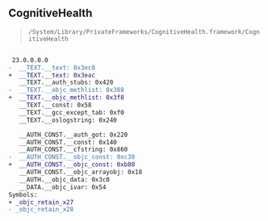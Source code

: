 ## CognitiveHealth

> `/System/Library/PrivateFrameworks/CognitiveHealth.framework/CognitiveHealth`

```diff

 23.0.0.0.0
-  __TEXT.__text: 0x3ec8
+  __TEXT.__text: 0x3eac
   __TEXT.__auth_stubs: 0x420
-  __TEXT.__objc_methlist: 0x388
+  __TEXT.__objc_methlist: 0x3f8
   __TEXT.__const: 0x58
   __TEXT.__gcc_except_tab: 0xf0
   __TEXT.__oslogstring: 0x240

   __AUTH_CONST.__auth_got: 0x220
   __AUTH_CONST.__const: 0x140
   __AUTH_CONST.__cfstring: 0x860
-  __AUTH_CONST.__objc_const: 0xc30
+  __AUTH_CONST.__objc_const: 0xb80
   __AUTH_CONST.__objc_arrayobj: 0x18
   __AUTH.__objc_data: 0x3c0
   __DATA.__objc_ivar: 0x54
Symbols:
+ _objc_retain_x27
- _objc_retain_x28

```
